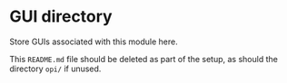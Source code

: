 # GUI directory

Store GUIs associated with this module here.

This `README.md` file should be deleted as part of the setup, as should the directory `opi/` if unused.
